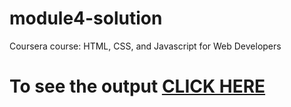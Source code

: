 # module4-solution

Coursera course: HTML, CSS, and Javascript for Web Developers

# To see the output [CLICK HERE](https://anujagautam.github.io/moduel4-solution)
